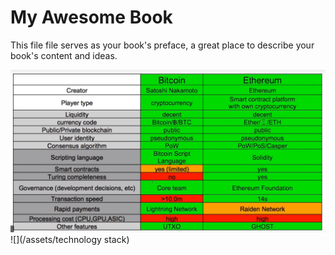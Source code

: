 # My Awesome Book

This file file serves as your book's preface, a great place to describe your book's content and ideas.



![](/assets/1)![](/assets/technology stack)

